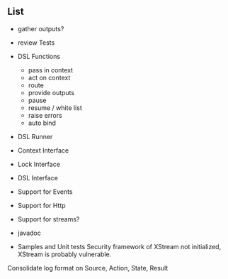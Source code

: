 
## List


- gather outputs?

- review Tests


- DSL Functions
    - pass in context
    - act on context
    - route
    - provide outputs
    - pause
    - resume / white list
    - raise errors
    - auto bind

- DSL Runner
- Context Interface
- Lock Interface
- DSL Interface
- Support for Events
- Support for Http
- Support for streams?

- javadoc
- Samples and Unit tests
Security framework of XStream not initialized, XStream is probably vulnerable.



Consolidate log format on
Source, Action, State, Result